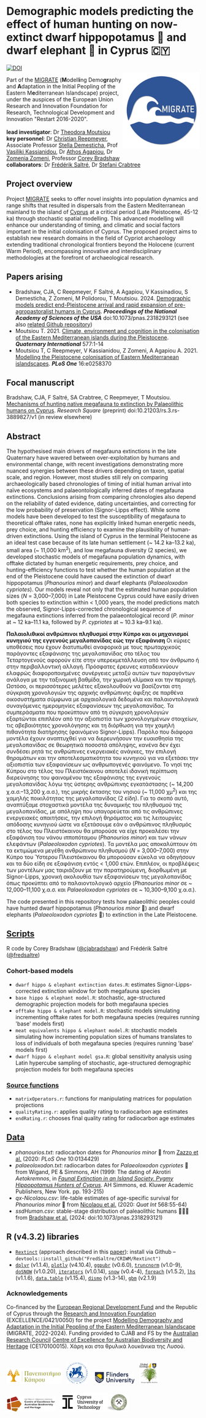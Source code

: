 # Demographic models predicting the effect of human hunting on now-extinct dwarf hippopotamus 🦛 and dwarf elephant 🐘 in Cyprus 🇨🇾
<a href="https://www.ucy.ac.cy/migrate/"><img align="right" src="www/MigratelogoShad.png" width="200" style="margin-top: 20px"></a>
<a href="https://zenodo.org/doi/10.5281/zenodo.10561469"><img src="https://zenodo.org/badge/DOI/10.5281/zenodo.10561469.svg" alt="DOI"></a>

Part of the <a href="https://www.ucy.ac.cy/migrate/">MIGRATE</a> (<strong>M</strong>odell<strong>i</strong>ng Demo<strong>gr</strong>aphy and <strong>A</strong>daptation in the Initial Peopling of the Eastern M<strong>e</strong>diterranean Islandscape) project, under the auspices of the European Union Research and Innovation Foundation for Research, Technological Development and Innovation "Restart 2016-2020".
<br>
<br>
<strong>lead investigator</strong>: Dr <a href="https://www.ucy.ac.cy/directory/en/profile/tmouts01">Theodora Moutsiou</a><br>
<strong>key personnel</strong>: Dr <a href="https://scholar.google.com.au/citations?user=BU25ogMAAAAJ&hl=en">Christian Reepmeyer</a>, Associate Professor <a href="https://www.ucy.ac.cy/directory/en/profile/demest">Stella Demesticha</a>, Prof <a href="https://www.presidency.gov.cy/cypresidency/cypresidency.nsf/All/FBA917CB5206BC95C225896B0023FAFD?OpenDocument">Vasiliki Kassianidou</a>, Dr <a href="https://www.cut.ac.cy/faculties/fet/ceg/staff/athos.agapiou/?languageId=1">Athos Agapiou</a>, Dr <a href="https://www.researchgate.net/profile/Zomenia-Zomeni">Zomenia Zomeni</a>, Professor <a href="https://globalecologyflinders.com/people/#DIRECTOR">Corey Bradshaw</a><br>
<strong>collaborators</strong>: Dr <a href="https://globalecologyflinders.com/people/#COORDINATOR">Frédérik Saltré</a>, Dr <a href="https://qcnr.usu.edu/directory/envs/faculty/crabtree-stefani">Stefani Crabtree</a>
<br>
## Project overview
Project <a href="https://www.ucy.ac.cy/migrate/">MIGRATE</a> seeks to offer novel insights into population dynamics and range shifts that resulted in dispersals from the Eastern Mediterranean mainland to the island of <a href="https://www.google.com/maps/place/Cyprus/@35.1670135,32.765821,9z/">Cyprus</a> at a critical period (Late Pleistocene, 45-12 ka) through stochastic spatial modelling. This advanced modelling will  enhance our understanding of timing, and climatic and social factors important in the initial colonisation of Cyprus. The proposed project aims to establish new research domains in the field of Cypriot archaeology extending traditional chronological frontiers beyond the Holocene (current Warm Period), encompassing innovative and interdisciplinary methodologies at the forefront of archaeological research.

## Papers arising
- Bradshaw, CJA, C Reepmeyer, F Saltré, A Agapiou, V Kassinadiou, S Demesticha, Z Zomeni, M Polidorou, T Moutsiou. 2024. <a href="http://doi.org/10.1073/pnas.2318293121">Demographic models predict end-Pleistocene arrival and rapid expansion of pre-agropastoralist humans in Cyprus</a>. <em><strong>Proceedings of the National Academy of Sciences of the USA</strong></em> doi:10.1073/pnas.2318293121 (see also <a href="https://github.com/cjabradshaw/CyprusHumanPleistocene">related Github repository</a>)
- Moutsiou T. 2021. <a href="http://doi.org/10.1016/j.quaint.2020.09.012">Climate, environment and cognition in the colonisation of the Eastern Mediterranean islands during the Pleistocene</a>.  <em><strong>Quaternary International</strong></em> 577:1-14
- Moutsiou T, C Reepmeyer, V Kassianidou, Z Zomeni, A Agapiou A. 2021. <a href="http://doi.org/10.1371/journal.pone.0258370">Modelling the Pleistocene colonisation of Eastern Mediterranean islandscapes</a>. <em><strong>PLoS One</strong></em> 16:e0258370

## Focal manuscript
Bradshaw, CJA, F Saltré, SA Crabtree, C Reepmeyer, T Moutsiou. <a href="http://doi.org/10.21203/rs.3.rs-3889827/v1">Mechanisms of hunting native megafauna to extinction by Palaeolithic humans on Cyprus</a>. <em>Research Square</em> (preprint) doi:10.21203/rs.3.rs-3889827/v1 (in review elsewhere)

## Abstract
The hypothesised main drivers of megafauna extinctions in the late Quaternary have wavered between over-exploitation by humans and environmental change, with recent investigations demonstrating more nuanced synergies between these drivers depending on taxon, spatial scale, and region. However, most studies still rely on comparing archaeologically based chronologies of timing of initial human arrival into naïve ecosystems and palaeontologically inferred dates of megafauna extinctions. Conclusions arising from comparing chronologies also depend on the reliability of dated evidence, dating uncertainties, and correcting for the low probability of preservation (Signor-Lipps effect). While some models have been developed to test the susceptibility of megafauna to theoretical offtake rates, none has explicitly linked human energetic needs, prey choice, and hunting efficiency to examine the plausibility of human-driven extinctions. Using the island of Cyprus in the terminal Pleistocene as an ideal test case because of its late human settlement (~ 14.2 ka–13.2 ka), small area (~ 11,000 km<sup>2</sup>), and low megafauna diversity (2 species), we developed stochastic models of megafauna population dynamics, with offtake dictated by human energetic requirements, prey choice, and hunting-efficiency functions to test whether the human population at the end of the Pleistocene could have caused the extinction of dwarf hippopotamus (<em>Phanourios minor</em>) and dwarf elephants (<em>Palaeoloxodon cypriotes</em>). Our models reveal not only that the estimated human population sizes (<em>N</em> = 3,000–7,000) in Late Pleistocene Cyprus could have easily driven both species to extinction within < 1,000 years, the model predictions match the observed, Signor-Lipps-corrected chronological sequence of megafauna extinctions inferred from the palaeontological record (<em>P. minor</em> at ~ 12 ka–11.1 ka, followed by <em>P. cypriotes</em> at ~ 10.3 ka–9.1 ka).

<strong>Παλαιολιθικοί ανθρώπινοι πληθυσμοί στην Κύπρο και οι μηχανισμοί κυνηγιού της εγγενούς μεγαλοπανίδας εώς την εξαφάνιση</strong>
Οι κύριες υποθέσεις που έχουν διατυπωθεί αναφορικά με τους πρωταρχικούς παράγοντες εξαφάνισης της μεγαλοπανίδας στο τέλος του Τεταρτογενούς αφορούν είτε στην υπερεκμετάλλευση από τον άνθρωπο ή στην περιβαλλοντική αλλαγή. Πρόσφατες έρευνες καταδεικνύουν ελαφρώς διαφοροποιημένες συνέργειες μεταξύ αυτών των παραγόντων ανάλογα με την ταξινομική βαθμίδα, την χωρική κλίμακα και την περιοχή. Ωστόσο, οι περισσότερες μελέτες εξακολουθούν να βασίζονται στη σύγκριση χρονολογιών της αρχικής ανθρώπινης άφιξης σε παρθένα οικοσυστήματα σύμφωνα με αρχαιολογικά δεδομένα και παλαιοντολογικά συναγόμενες ημερομηνίες εξαφανίσεων της μεγαλοπανίδας. Τα συμπεράσματα που προκύπτουν από τη σύγκριση χρονολογιών εξαρτώνται επιπλέον από την αξιοπιστία των χρονολογημένων στοιχείων, τις αβεβαιότητες χρονολόγησης και τη διόρθωση για την χαμηλή πιθανότητα διατήρησης (φαινόμενο Signor-Lipps). Παρόλο που διάφορα μοντέλα έχουν αναπτυχθεί για να διερευνήσουν την ευαισθησία της μεγαλοπανίδας σε θεωρητικά ποσοστά απόληψης, κανένα δεν έχει συνδέσει ρητά τις ανθρώπινες ενεργειακές ανάγκες, την επιλογή θηραμάτων και την αποτελεσματικότητα του κυνηγιού για να εξετάσει την αξιοπιστία των εξαφανίσεων ως ανθρωπογενές φαινόμενο. Το νησί της Κύπρου στο τέλος του Πλειστόκαινου αποτελεί ιδανική περίπτωση διερεύνησης του φαινομένου της εξαφάνισης της εγγενούς μεγαλοπανίδας λόγω της ύστερης ανθρώπινης εγκατάστασης (~ 14,200 χ.α.σ.–13,200 χ.α.σ.), της μικρής έκτασης του νησιού (~ 11,000 χμ<sup>2</sup>) και της χαμηλής ποικιλότητας της μεγαλοπανίδας (2 είδη). Για το σκοπό αυτό, αναπτύξαμε στοχαστικά μοντέλα της δυναμικής του πληθυσμού της μεγαλοπανίδας, με απόληψη που υπαγορεύεται από τις ανθρώπινες ενεργειακές απαιτήσεις, την επιλογή θηράματος και τις λειτουργίες απόδοσης κυνηγιού ώστε να εξετάσουμε εάν ο ανθρώπινος πληθυσμός στο τέλος του Πλειστόκαινου θα μπορούσε να είχε προκαλέσει την εξαφάνιση του νάνου ιπποπόταμου (<em>Phanourios minor</em>) και των νάνων ελεφάντων (<em>Palaeoloxodon cypriotes</em>). Τα μοντέλα μας αποκαλύπτουν ότι τα εκτιμώμενα μεγέθη ανθρώπινου πληθυσμού (<em>N</em> = 3,000–7,000) στην Κύπρο του Ύστερου Πλειστόκαινου θα μπορούσαν εύκολα να οδηγήσουν και τα δύο είδη σε εξαφάνιση εντός < 1,000 ετών. Επιπλέον, οι προβλέψεις των μοντέλων μας ταιριάζουν με την παρατηρούμενη, διορθωμένη με Signor-Lipps, χρονική ακολουθία των εξαφανίσεων της μεγαλοπανίδας όπως προκύπτει από το παλαιοντολογικό αρχείο (<em>Phanourios minor</em> σε ~ 12,000–11,100 χ.α.σ. και <em>Palaeoloxodon cypriotes</em> σε ~ 10,300–9,100 χ.α.σ.).

The code presented in this repository tests how palaeolithic peoples could have hunted dwarf hippopotamus (<em>Phanourios minor</em> 🦛) and dwarf elephants (<em>Palaeoloxodon cypriotes</em> 🐘) to extinction in the Late Pleistocene.

## <a href="https://github.com/cjabradshaw/CyprusHippoElephant/tree/main/scripts">Scripts</a>
R code by Corey Bradshaw (<a href="http://github.com/cjabradshaw">@cjabradshaw</a>) and Frédérik Saltré (<a href="http://github.com/fredsaltre">@fredsaltre</a>)

### Cohort-based models
- <code>dwarf hippo & elephant extinction dates.R</code>: estimates Signor-Lipps-corrected extinction window for both megafauna species
- <code>base hippo & elephant model.R</code>: stochastic, age-structured demographic projection models for both megafauna species
- <code>offtake hippo & elephant model.R</code>: stochastic models simulating incrementing offtake rates for both megafauna species (requires running 'base' models first)
- <code>meat equivalents hippo & elephant model.R</code>: stochastic models simulating how incrementing population sizes of humans translates to loss of individuals of both megafauna species (requires running 'base' models first)
- <code>dwarf hippo & elephant model gsa.R</code>: global sensitivity analysis using Latin hypercube sampling of stochastic, age-structured demographic projection models for both megafauna species

### <a href="https://github.com/cjabradshaw/CyprusHippoElephant/tree/main/scripts/source">Source functions</a>
- <code>matrixOperators.r</code>: functions for manipulating matrices for population projections
- <code>qualityRating.r</code>: applies quality rating to radiocarbon age estimates
- <code>endRating.r</code>: chooses final quality rating for radiocarbon age estimates

## <a href="https://github.com/cjabradshaw/CyprusHippoElephant/tree/main/data">Data</a>
- <em>phanourios.txt</em>: radiocarbon dates for <em>Phanourios minor</em> 🦛 from <a href="http://doi.org/10.1371/journal.pone.0134429">Zazzo et al.</a> (2020: <em>PLoS One</em> 10:0134429)
- <em>palaeoloxodon.txt</em>: radiocarbon dates for <em>Palaeoloxodon cypriotes</em> 🐘 from Wigand, PE & Simmons, AH (1999: The dating of Akrotiri <em>Aetokremnos</em>, in <a href="https://link.springer.com/book/10.1007/b109876"><em>Faunal Extinction in an Island Society. Pygmy Hippopotamus Hunters of Cyprus</em></a>. AH Simmons, ed. Kluwer Academic Publishers, New York. pp. 193-215)
- <em>qx-Nicolaou.csv</em>: life-table estimates of age-specific survival for <em>Phanourios minor</em> 🦛 from <a href="http://doi.org/10.1016/j.quaint.2020.09.016">Nicolaou et al.</a> (2020: <em>Quat Int</em> 568:55-64)
- <em>ssdHuman.csv</em>: stable-stage distribution of paleaolithic humans 🧑‍🤝‍🧑 from <a href="http://doi.org/10.1073/pnas.2318293121">Bradshaw et al.</a> (2024: doi:10.1073/pnas.2318293121)

## R (v4.3.2) libraries
- <a href="https://github.com/FredSaltre/CRIWM/"><code>Rextinct</code></a> (approach described in this <a href="https://doi.org/10.1016/j.quageo.2023.101489">paper</a>): install via Github – <code>devtools::install_github("FredSaltre/CRIWM/Rextinct")</code>
- <a href="https://dplyr.tidyverse.org/"><code>dplyr</code></a> (v1.1.4), <a href="https://plotly.com/r/"><code>plotly</code></a> (v4.10.4), <a href="https://rpkgs.datanovia.com/ggpubr/"><code>ggpubr</code></a> (v0.6.0), <a href="https://cran.r-project.org/web/packages/truncnorm/truncnorm.pdf"><code>truncnorm</code></a> (v1.0-9), <a href="https://cran.r-project.org/web/packages/doSNOW/doSNOW.pdf"><code>doSNOW</code></a> (v1.0.20), <a href="https://cran.r-project.org/web/packages/iterators/iterators.pdf"><code>iterators</code></a> (v1.0.14), <a href="https://cran.r-project.org/web/packages/snow/snow.pdf"><code>snow</code></a> (v0.4-4), <a href="https://cran.r-project.org/web/packages/foreach/vignettes/foreach.html"><code>foreach</code></a> (v1.5.2), <a href="https://cran.r-project.org/web/packages/lhs/vignettes/lhs_basics.html"><code>lhs</code></a> (v1.1.6), <a href="https://cran.r-project.org/web/packages/data.table/vignettes/datatable-intro.html"><code>data.table</code></a> (v1.15.4), <a href="https://cran.r-project.org/web/packages/dismo/dismo.pdf"><code>dismo</code></a> (v1.3-14), <a href="https://cran.r-project.org/web/packages/gbm/gbm.pdf"><code>gbm</code></a> (v2.1.9)

### Acknowledgements
Co-financed by the <a href="https://ec.europa.eu/regional_policy/funding/erdf_en">European Regional Development Fund</a> and the Republic of Cyprus through the <a href="https://www.research.org.cy/en/">Research and Innovation Foundation</a> (EXCELLENCE/0421/0050) for the project <a href="https://www.ucy.ac.cy/migrate/">Modelling Demography and Adaptation in the Initial Peopling of the Eastern Mediterranean Islandscape</a> (MIGRATE, 2022-2024). Funding provided to CJAB and FS by the <a href="https://www.arc.gov.au">Australian Research Council</a> <a href="https://EpicAustralia.org.au">Centre of Excellence for Australian Biodiversity and Heritage</a> (CE170100015). Χάρη και στα θρυλικά λουκάνικα της Λυσού.
<br>
<p><a href="https://www.ucy.ac.cy"><img align="bottom-left" src="www/UCypruslogo.png" alt="UCyprus logo" height="40" style="margin-top: 20px"></a> &nbsp; <a href="http://www.dainst.org"><img align="bottom-left" src="www/DAIlogo.png" alt="DAI logo" height="55" style="margin-top: 20px"></a> &nbsp; &nbsp; <a href="https://www.flinders.edu.au"><img align="bottom-left" src="www/Flinders_University_Logo_Horizontal_RGB_Master.png" alt="Flinders University logo" height="30" style="margin-top: 20px"></a> &nbsp; <a href="https://globalecologyflinders.com"><img align="bottom-left" src="www/GEL Logo Kaurna New Transp-2.png" alt="GEL logo" height="55" style="margin-top: 20px"></a> &nbsp; &nbsp; <a href="https://EpicAustralia.org.au"><img align="bottom-left" src="www/CabahFCL.jpg" alt="CABAH logo" height="40" style="margin-top: 20px"></a> &nbsp; <a href="https://www.cut.ac.cy"><img align="bottom-left" src="www/CUTlogoblack.png" alt="CUT logo" height="50" style="margin-top: 20px"></a><a href="https://www.moa.gov.cy/moa/gsd/gsd.nsf/dmlIndex_en/dmlIndex_en"><img align="bottom-left" src="www/CGSlogo.png" alt="CGS logo" height="45" style="margin-top: 20px"></a></p>
